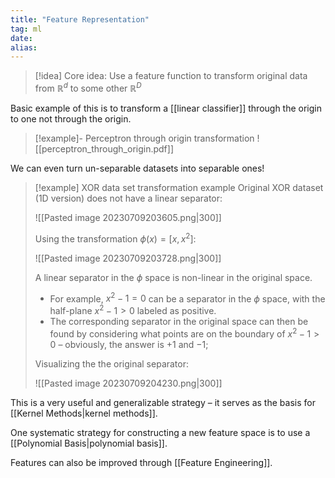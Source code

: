 ```yaml
---
title: "Feature Representation"
tag: ml
date:
alias:
---
```


> [!idea] Core idea:
> Use a feature function to transform original data from $\mathbb{R}^{d}$ to some other $\mathbb{R}^D$

Basic example of this is to transform a [[linear classifier]] through the origin to one not through the origin.
>[!example]- Perceptron through origin transformation
>![[perceptron_through_origin.pdf]]

We can even turn un-separable datasets into separable ones!
>[!example] XOR data set transformation example
>Original XOR dataset (1D version) does not have a linear separator:
>
> ![[Pasted image 20230709203605.png|300]]
> 
> Using the transformation $\phi(x) = [x, x^2]$:
> 
> ![[Pasted image 20230709203728.png|300]]
>
>A linear separator in the $\phi$ space is non-linear in the original space.
> 	- For example, $x^{2}-1 = 0$ can be a separator in the $\phi$ space, with the half-plane $x^{2}-1>0$ labeled as positive.
> 	- The corresponding separator in the original space can then be found by considering what points are on the boundary of $x^{2}-1 > 0$ – obviously, the answer is $+1$ and $-1$;
> 	  
>Visualizing the the original separator:
>
> ![[Pasted image 20230709204230.png|300]]

This is a very useful and generalizable strategy – it serves as the basis for [[Kernel Methods|kernel methods]].

One systematic strategy for constructing a new feature space is to use a [[Polynomial Basis|polynomial basis]].

Features can also be improved through [[Feature Engineering]].